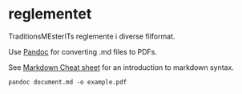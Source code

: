 # reglementet
TraditionsMEsterITs reglemente i diverse filformat.  
  
Use [Pandoc](http://pandoc.org/) for converting .md files to PDFs.

See [Markdown Cheat sheet](https://github.com/adam-p/markdown-here/wiki/Markdown-Cheatsheet) for an introduction to markdown syntax.

```pandoc document.md -o example.pdf```